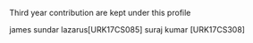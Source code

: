 Third year contribution are kept under this profile

james sundar lazarus[URK17CS085]
suraj kumar [URK17CS308]
